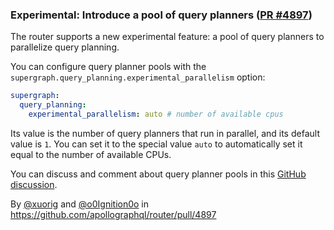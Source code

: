 ### Experimental: Introduce a pool of query planners ([PR #4897](https://github.com/apollographql/router/pull/4897))

The router supports a new experimental feature: a pool of query planners to parallelize query planning.

You can configure query planner pools with the `supergraph.query_planning.experimental_parallelism` option:

```yaml
supergraph:
  query_planning:
    experimental_parallelism: auto # number of available cpus
```

Its value is the number of query planners that run in parallel, and its default value is `1`. You can set it to the
special value `auto` to automatically set it equal to the number of available CPUs.

You can discuss and comment about query planner pools in
this [GitHub discussion](https://github.com/apollographql/router/discussions/4917).

By [@xuorig](https://github.com/xuorig) and [@o0Ignition0o](https://github.com/o0Ignition0o)
in https://github.com/apollographql/router/pull/4897
